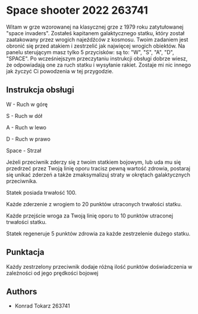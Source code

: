 
# Space shooter 2022 263741

Witam w grze wzorowanej na klasycznej grze z 1979 roku zatytułowanej "space invaders".
Zostałeś kapitanem galaktycznego statku, który został zaatakowany przez wrogich najeźdźców z kosmosu. Twoim zadaniem jest obronić się przed atakiem i zestrzelić jak najwięcej wrogich obiektów.
Na panelu sterującym masz tylko 5 przycisków: są to: "W", "S", "A", "D", "SPACE".
Po wcześniejszym przeczytaniu instrukcji obsługi dobrze wiesz, że odpowiadają one za ruch statku i wysyłanie rakiet.
Zostaje mi nic innego jak życzyć Ci powodzenia w tej przygodzie.


## Instrukcja obsługi

W - Ruch w górę

S - Ruch w dół

A - Ruch w lewo

D - Ruch w prawo

Space - Strzał

Jeżeli przeciwnik zderzy się z twoim statkiem bojowym, lub uda mu się przedrzeć przez Twoją linię oporu tracisz pewną wartość zdrowia,
postaraj się unikać
zderzeń a także zmaksymalizuj straty w okrętach galaktycznych przeciwnika.

Statek posiada trwałość 100.

Każde zderzenie z wrogiem to 20 punktów utraconych trwałości statku.

Każde przejście wroga za Twoją linię oporu to 10 punktów utraconej trwałości statku.

Statek regeneruje 5 punktów zdrowia za każde zestrzelenie dużego statku.
## Punktacja
Każdy zestrzelony przeciwnik dodaje różną ilość punktów doświadczenia w zależności od jego prędkości bojowej 
## Authors

- Konrad Tokarz 263741

